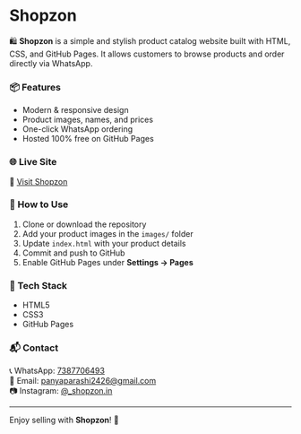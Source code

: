 # Shopzon

🛍️ **Shopzon** is a simple and stylish product catalog website built with HTML, CSS, and GitHub Pages. It allows customers to browse products and order directly via WhatsApp.

### 📦 Features

- Modern & responsive design
- Product images, names, and prices
- One-click WhatsApp ordering
- Hosted 100% free on GitHub Pages

### 🌐 Live Site

🔗 [Visit Shopzon](https://shopzonein.github.io/shopzon/)

### 🚀 How to Use

1. Clone or download the repository
2. Add your product images in the `images/` folder
3. Update `index.html` with your product details
4. Commit and push to GitHub
5. Enable GitHub Pages under **Settings → Pages**

### 🧰 Tech Stack

- HTML5
- CSS3
- GitHub Pages

### 📬 Contact

📞 WhatsApp: [7387706493](https://wa.me/917387706493)  
📧 Email: panyaparashi2426@gmail.com  
📷 Instagram: [@_shopzon.in](https://instagram.com/_shopzon.in)

---

Enjoy selling with **Shopzon**! 💖
